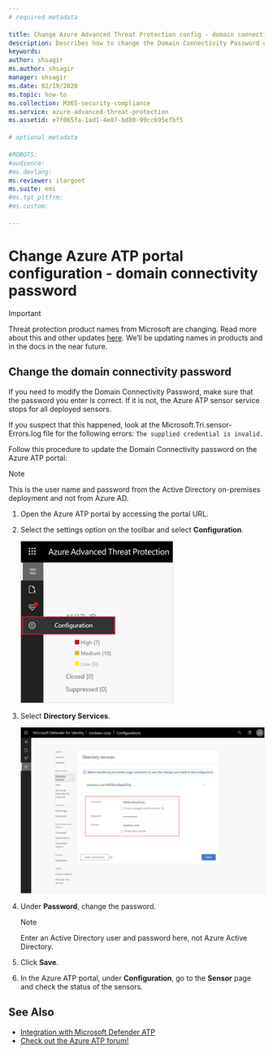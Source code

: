 ```yaml
---
# required metadata

title: Change Azure Advanced Threat Protection config - domain connectivity password
description: Describes how to change the Domain Connectivity Password on the Azure ATP standalone sensor.
keywords:
author: shsagir
ms.author: shsagir
manager: shsagir
ms.date: 02/19/2020
ms.topic: how-to
ms.collection: M365-security-compliance
ms.service: azure-advanced-threat-protection
ms.assetid: e7f065fa-1ad1-4e87-bd80-99cc695efbf5

# optional metadata

#ROBOTS:
#audience:
#ms.devlang:
ms.reviewer: itargoet
ms.suite: ems
#ms.tgt_pltfrm:
#ms.custom:

---
```


# Change Azure ATP portal configuration - domain connectivity password

> [!IMPORTANT]
> Threat protection product names from Microsoft are changing. Read more about this and other updates [here](https://www.microsoft.com/security/blog/?p=91813).  We’ll be updating names in products and in the docs in the near future.

## Change the domain connectivity password

If you need to modify the Domain Connectivity Password, make sure that the password you enter is correct. If it is not, the Azure ATP sensor service stops for all deployed sensors.

If you suspect that this happened, look at the Microsoft.Tri.sensor-Errors.log file for the following errors:
`The supplied credential is invalid.`

Follow this procedure to update the Domain Connectivity password on the Azure ATP portal:

> [!NOTE]
> This is the user name and password from the Active Directory on-premises deployment and not from Azure AD.

1. Open the Azure ATP portal by accessing the portal URL.

1. Select the settings option on the toolbar and select **Configuration**.

    ![Azure ATP configuration settings icon](media/atp-config-menu.png)

1. Select **Directory Services**.

    ![Azure ATP standalone sensor change password image](media/directory-services.png)

1. Under **Password**, change the password.

    > [!NOTE]
    > Enter an Active Directory user and password here, not Azure Active Directory.

1. Click **Save**.

1. In the Azure ATP portal, under **Configuration**, go to the **Sensor** page and check the status of the sensors.

## See Also

- [Integration with Microsoft Defender ATP](integrate-msde.md)
- [Check out the Azure ATP forum!](https://aka.ms/azureatpcommunity)
